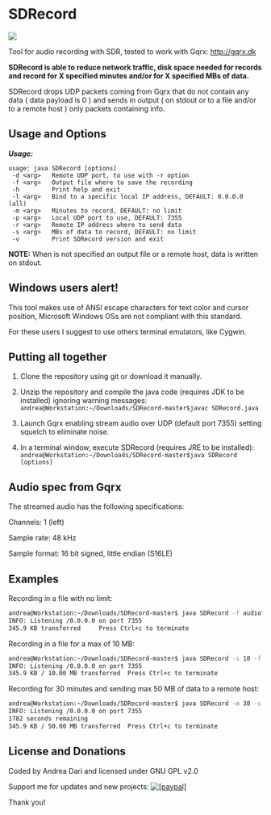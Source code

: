 SDRecord
====

<a href="https://i.imgur.com/ZI1Ort7.png?1"><img src="https://i.imgur.com/ZI1Ort7.png?1" /></a>


Tool for audio recording with SDR, tested to work with Gqrx: http://gqrx.dk

**SDRecord is able to reduce network traffic, disk space needed for records and record for X specified minutes and/or for X specified MBs of data.**

SDRecord drops UDP packets coming from Gqrx that do not contain any data ( data payload is 0 ) and sends in output ( on stdout or to a file and/or to a remote host ) only packets containing info.

Usage and Options
-----------------

***Usage:***

```
usage: java SDRecord [options]
 -d <arg>   Remote UDP port, to use with -r option
 -f <arg>   Output file where to save the recording
 -h         Print help and exit
 -l <arg>   Bind to a specific local IP address, DEFAULT: 0.0.0.0 (all)
 -m <arg>   Minutes to record, DEFAULT: no limit
 -p <arg>   Local UDP port to use, DEFAULT: 7355
 -r <arg>   Remote IP address where to send data
 -s <arg>   MBs of data to record, DEFAULT: no limit
 -v         Print SDRecord version and exit

```
**NOTE:** When is not specified an output file or a remote host, data is written on stdout.

Windows users alert!
--------------------

This tool makes use of ANSI escape characters for text color and cursor position, Microsoft Windows OSs are not compliant with this standard.

For these users I suggest to use others terminal emulators, like Cygwin.

Putting all together
--------------------

1) Clone the repository using git or download it manually.

2) Unzip the repository and compile the java code (requires JDK to be installed) ignoring warning messages: 
```andrea@Workstation:~/Downloads/SDRecord-master$javac SDRecord.java```

3) Launch Gqrx enabling stream audio over UDP (default port 7355) setting squelch to eliminate noise.

4) In a terminal window, execute SDRecord (requires JRE to be installed):                                  
```andrea@Workstation:~/Downloads/SDRecord-master$java SDRecord [options]```

Audio spec from Gqrx
---------------

The streamed audio has the following specifications:

Channels: 1 (left)

Sample rate: 48 kHz

Sample format: 16 bit signed, little endian (S16LE)

## Examples

Recording in a file with no limit:
```bash
andrea@Workstation:~/Downloads/SDRecord-master$ java SDRecord -f audiofile
INFO: Listening /0.0.0.0 on port 7355
345.9 KB transferred	 Press Ctrl+c to terminate
```
Recording in a file for a max of 10 MB:
```bash
andrea@Workstation:~/Downloads/SDRecord-master$ java SDRecord -s 10 -f audiofile
INFO: Listening /0.0.0.0 on port 7355
345.9 KB / 10.00 MB transferred	 Press Ctrl+c to terminate
```
Recording for 30 minutes and sending max 50 MB of data to a remote host:
```bash
andrea@Workstation:~/Downloads/SDRecord-master$ java SDRecord -m 30 -s 50 -r 192.168.1.105 -d 7356
INFO: Listening /0.0.0.0 on port 7355
1782 seconds remaining
345.9 KB / 50.00 MB transferred	 Press Ctrl+c to terminate
```

License and Donations
-------

Coded by Andrea Dari and licensed under GNU GPL v2.0

Support me for updates and new projects: <a href="https://www.paypal.com/cgi-bin/webscr?cmd=_donations&business=andreadari91%40gmail%2ecom&lc=IT&item_name=Andrea%20Dari%20FOSS%20developer%20support&currency_code=EUR&bn=PP%2dDonationsBF%3abtn_donateCC_LG%2egif%3aNonHostedGuest"><img src="https://www.paypalobjects.com/en_US/i/btn/btn_donate_LG.gif" alt="[paypal]" /></a>

Thank you!
